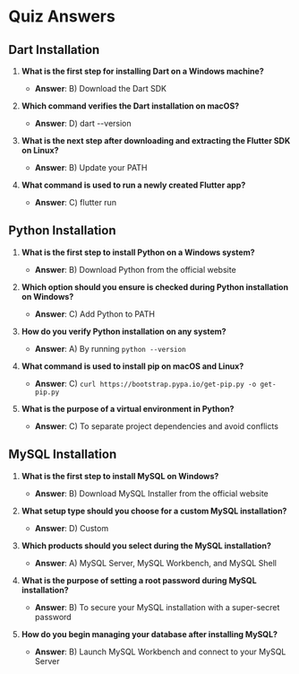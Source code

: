 # Quiz Answers

## Dart Installation

1. **What is the first step for installing Dart on a Windows machine?**
   - **Answer**: B) Download the Dart SDK

2. **Which command verifies the Dart installation on macOS?**
   - **Answer**: D) dart --version

3. **What is the next step after downloading and extracting the Flutter SDK on Linux?**
   - **Answer**: B) Update your PATH

4. **What command is used to run a newly created Flutter app?**
   - **Answer**: C) flutter run

## Python Installation

1. **What is the first step to install Python on a Windows system?**
   - **Answer**: B) Download Python from the official website

2. **Which option should you ensure is checked during Python installation on Windows?**
   - **Answer**: C) Add Python to PATH

3. **How do you verify Python installation on any system?**
   - **Answer**: A) By running `python --version`

4. **What command is used to install pip on macOS and Linux?**
   - **Answer**: C) `curl https://bootstrap.pypa.io/get-pip.py -o get-pip.py`

5. **What is the purpose of a virtual environment in Python?**
   - **Answer**: C) To separate project dependencies and avoid conflicts

## MySQL Installation

1. **What is the first step to install MySQL on Windows?**
   - **Answer**: B) Download MySQL Installer from the official website

2. **What setup type should you choose for a custom MySQL installation?**
   - **Answer**: D) Custom

3. **Which products should you select during the MySQL installation?**
   - **Answer**: A) MySQL Server, MySQL Workbench, and MySQL Shell

4. **What is the purpose of setting a root password during MySQL installation?**
   - **Answer**: B) To secure your MySQL installation with a super-secret password

5. **How do you begin managing your database after installing MySQL?**
   - **Answer**: B) Launch MySQL Workbench and connect to your MySQL Server
